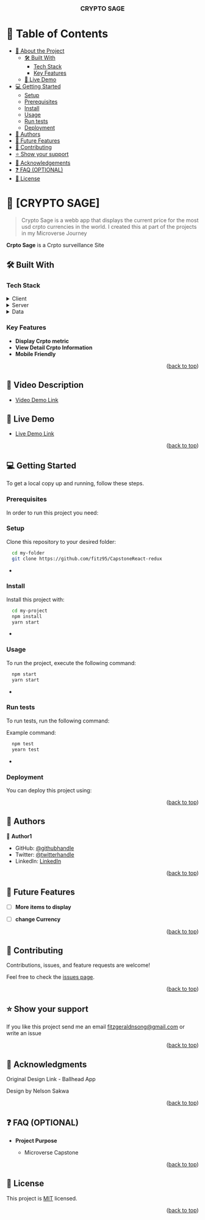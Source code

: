<a name="readme-top"></a>

<!--
HOW TO USE:
This is an example of how you may give instructions on setting up your project locally.

Modify this file to match your project and remove sections that don't apply.

REQUIRED SECTIONS:
- Table of Contents
- About the Project
  - Built With
  - Live Demo
- Getting Started
- Authors
- Future Features
- Contributing
- Show your support
- Acknowledgements
- License

OPTIONAL SECTIONS:
- FAQ

After you're finished please remove all the comments and instructions!
-->

<div align="center">
  <!-- You are encouraged to replace this logo with your own! Otherwise you can also remove it. -->
  <!-- <img src="murple_logo.png" alt="logo" width="140"  height="auto" /> -->
  <h3><b>CRYPTO SAGE </b></h3>
</div>

<!-- TABLE OF CONTENTS -->

# 📗 Table of Contents

- [📖 About the Project](#about-project)
  - [🛠 Built With](#built-with)
    - [Tech Stack](#tech-stack)
    - [Key Features](#key-features)
  - [🚀 Live Demo](#live-demo)
- [💻 Getting Started](#getting-started)
  - [Setup](#setup)
  - [Prerequisites](#prerequisites)
  - [Install](#install)
  - [Usage](#usage)
  - [Run tests](#run-tests)
  - [Deployment](#triangular_flag_on_post-deployment)
- [👥 Authors](#authors)
- [🔭 Future Features](#future-features)
- [🤝 Contributing](#contributing)
- [⭐️ Show your support](#support)
- [🙏 Acknowledgements](#acknowledgements)
- [❓ FAQ (OPTIONAL)](#faq)
- [📝 License](#license)

<!-- PROJECT DESCRIPTION -->

# 📖 [CRYPTO SAGE] <a name="about-project"></a>

> Crypto Sage is a webb app that displays the current price for the most usd crpto currencies in the world.
I created this at part of the projects in my Microverse Journey

**Crpto Sage** is a Crpto surveillance Site

## 🛠 Built With <a name="built-with"></a>

### Tech Stack <a name="tech-stack"></a>

<details>
  <summary>Client</summary>
  <ul>
    <li><a href="https://reactjs.org/">React.js</a></li>
  </ul>
</details>

<details>
  <summary>Server</summary>
  <ul>
    <li><a href="https://expressjs.com/">Redux</a></li>
  </ul>
</details>

<details>
  <summary>Data</summary>
  <ul>
    <li><a href="https://expressjs.com/">API</a></li>
  </ul>
</details>

<!-- Features -->

### Key Features <a name="key-features"></a>


- **Display Crpto metric**
- **View Detail Crpto Information**
- **Mobile Friendly**

<p align="right">(<a href="#readme-top">back to top</a>)</p>

<!-- LIVE DEMO -->
## 🚀 Video Description <a name="live-demo"></a>

- [Video Demo Link](https://www.loom.com/share/f96d3409daba4af693dc1611aabe486b)



## 🚀 Live Demo <a name="live-demo"></a>


- [Live Demo Link](https://cryptosage.onrender.com/)

<p align="right">(<a href="#readme-top">back to top</a>)</p>


## 💻 Getting Started <a name="getting-started"></a>


To get a local copy up and running, follow these steps.

### Prerequisites

In order to run this project you need:


### Setup

Clone this repository to your desired folder:

```sh
  cd my-folder
  git clone https://github.com/fitz95/CapstoneReact-redux
```
-

### Install

Install this project with:


```sh
  cd my-project
  npm install
  yarn start 
```
-

### Usage

To run the project, execute the following command:


```sh
  npm start 
  yarn start 
```
-

### Run tests

To run tests, run the following command:


Example command:

```sh
  npm test 
  yearn test
```
-

### Deployment

You can deploy this project using:

<!--
Example:

```sh

```
 -->

<p align="right">(<a href="#readme-top">back to top</a>)</p>

<!-- AUTHORS -->

## 👥 Authors <a name="authors"></a>


👤 **Author1**

- GitHub: [@githubhandle](https://github.com/fitz95)
- Twitter: [@twitterhandle](https://twitter.com/nsonggerald)
- LinkedIn: [LinkedIn](https://linkedin.com/in/nsong.asoh)


<p align="right">(<a href="#readme-top">back to top</a>)</p>

<!-- FUTURE FEATURES -->

## 🔭 Future Features <a name="future-features"></a>


- [ ] **More items to display**
- [ ] **change Currency**


<p align="right">(<a href="#readme-top">back to top</a>)</p>

<!-- CONTRIBUTING -->

## 🤝 Contributing <a name="contributing"></a>

Contributions, issues, and feature requests are welcome!

Feel free to check the [issues page](../../issues/).

<p align="right">(<a href="#readme-top">back to top</a>)</p>

<!-- SUPPORT -->

## ⭐️ Show your support <a name="support"></a>


If you like this project send me an email fitzgeraldnsong@gmail.com or write an issue

<p align="right">(<a href="#readme-top">back to top</a>)</p>

<!-- ACKNOWLEDGEMENTS -->

## 🙏 Acknowledgments <a name="acknowledgements"></a>

Original Design Link - Ballhead App

Design by Nelson Sakwa



<p align="right">(<a href="#readme-top">back to top</a>)</p>

<!-- FAQ (optional) -->

## ❓ FAQ (OPTIONAL) <a name="faq"></a>


- **Project Purpose**

  - Microverse Capstone


<p align="right">(<a href="#readme-top">back to top</a>)</p>

<!-- LICENSE -->

## 📝 License <a name="license"></a>

This project is [MIT](./LICENSE) licensed.

<p align="right">(<a href="#readme-top">back to top</a>)</p>
